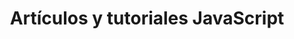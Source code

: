 ---
title: 'Artículos y tutoriales JavaScript'
heading: Javascript
description: Javascript es un lenguaje de programación. Aunque al principio fue pensado para dotar de interactividad a las páginas web, hoy en día su uso se ha extendido hasta el servidor (con Node.js) o aplicaciones nativas.
---